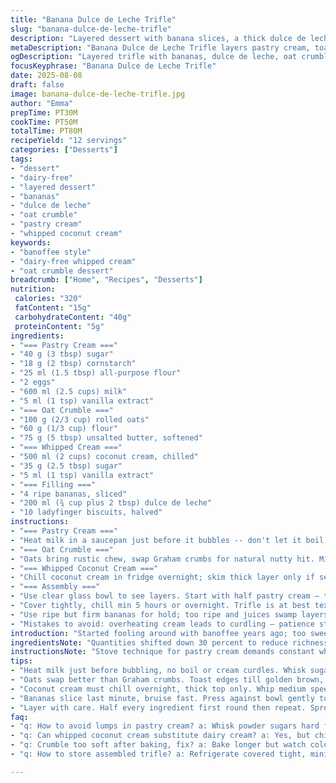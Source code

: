 ```yaml
---
title: "Banana Dulce de Leche Trifle"
slug: "banana-dulce-de-leche-trifle"
description: "Layered dessert with banana slices, a thick dulce de leche spread, crumbly biscuit crunch and airy whipped cream. Combines a homemade pastry cream thickened on stovetop, toasted oat crumble for rustic texture, and whipped coconut cream substitute for a dairy twist. Chill determines melding and softness. Balances sweet rich caramel notes with fresh fruit and crispy bits. Versatile as fridge showpiece, tastes better day after. Classic banoffee reinvented but comfort remains. Works without nuts, simple swaps possible without losing punch."
metaDescription: "Banana Dulce de Leche Trifle layers pastry cream, toasted oats, whipped coconut cream, bananas, and ladyfingers. Chilled, textured, rich, with tropical notes."
ogDescription: "Layered trifle with bananas, dulce de leche, oat crumble, and whipped coconut cream. Chill long. Rustic, rich, dairy-free option here. Bananas hold texture well."
focusKeyphrase: "Banana Dulce de Leche Trifle"
date: 2025-08-08
draft: false
image: banana-dulce-de-leche-trifle.jpg
author: "Emma"
prepTime: PT30M
cookTime: PT50M
totalTime: PT80M
recipeYield: "12 servings"
categories: ["Desserts"]
tags:
- "dessert"
- "dairy-free"
- "layered dessert"
- "bananas"
- "dulce de leche"
- "oat crumble"
- "pastry cream"
- "whipped coconut cream"
keywords:
- "banoffee style"
- "dairy-free whipped cream"
- "oat crumble dessert"
breadcrumb: ["Home", "Recipes", "Desserts"]
nutrition: 
 calories: "320"
 fatContent: "15g"
 carbohydrateContent: "40g"
 proteinContent: "5g"
ingredients:
- "=== Pastry Cream ==="
- "40 g (3 tbsp) sugar"
- "18 g (2 tbsp) cornstarch"
- "25 ml (1.5 tbsp) all-purpose flour"
- "2 eggs"
- "600 ml (2.5 cups) milk"
- "5 ml (1 tsp) vanilla extract"
- "=== Oat Crumble ==="
- "100 g (2/3 cup) rolled oats"
- "60 g (1/3 cup) flour"
- "75 g (5 tbsp) unsalted butter, softened"
- "=== Whipped Cream ==="
- "500 ml (2 cups) coconut cream, chilled"
- "35 g (2.5 tbsp) sugar"
- "5 ml (1 tsp) vanilla extract"
- "=== Filling ==="
- "4 ripe bananas, sliced"
- "200 ml (¾ cup plus 2 tbsp) dulce de leche"
- "10 ladyfinger biscuits, halved"
instructions:
- "=== Pastry Cream ==="
- "Heat milk in a saucepan just before it bubbles -- don't let it boil over. In a bowl, whisk sugar with cornstarch and flour thoroughly; lumps kill texture. Add eggs, mix until pale and smooth. Slowly pour hot milk into egg mix, whisking constantly or you'll get scrambled eggs. Return mixture to pan. Medium heat only. Stir from edges and bottom with a flat spatula. When cream thickens and leaves the spatula clean, it’s ready; about 6 minutes, watch closely. No lumps? Sift through fine mesh if necessary. Cover surface with cling film right away to avoid skin; cool 1.5 hours at room temp then fridge 1 hour minimum. Bring to near room temperature before use, brisk stir to loosen."
- "=== Oat Crumble ==="
- "Oats bring rustic chew, swap Graham crumbs for natural nutty hit. Mix oats, flour, softened butter in bowl. Press and crumble with fingers into uneven clumps. Use backing sheet with parchment paper. Bake midway rack at 175°C (347°F) for 12-14 minutes. Stir halfway. Golden brown edges no black spots; smells toasted and rich but not burnt. Cool on rack. Crumble should feel dry and crackly, not greasy or pale."
- "=== Whipped Coconut Cream ==="
- "Chill coconut cream in fridge overnight; skim thick layer only if separated. Beat with electric whisk on medium, add vanilla and sugar gradually. Peaks form slower than dairy cream. Stop when tips hold but still soft, or risk grainy texture. Works best cold and stiff. Great to use if dairy allergy. Can substitute heavy cream if preferred, adding 1 tsp powdered gelatin dissolved in warm water for extra hold."
- "=== Assembly ==="
- "Use clear glass bowl to see layers. Start with half pastry cream — the base must be cool and thick. Arrange banana slices against bowl walls where they'll peek through — they bruise fast, handle gently. Dollop half dulce de leche over bananas; spread but not too thin, caramel weighs down. Layer half ladyfinger halves next; absorb some moisture but keep shape, texture is key here or trifle falls flat. Spread half whipped cream over that; soft peaks layer well. Sprinkle half crumble sparingly; too much dulls creaminess. Repeat every layer in same order. Final crumble top stays dry and crunchy after chilling."
- "Cover tightly, chill min 5 hours or overnight. Trifle is at best texture next day when flavors mellow and biscuits soften slightly but not soggy. Serve within 48 hours to avoid banana browning and cream separation."
- "Use ripe but firm bananas for hold; too ripe and juices swamp layers. For upside, add a pinch of ground cinnamon to dulce de leche to cut sweetness. If short on time, pastry cream can be cooled in ice bath with stirring for 10 minutes before refrigeration to speed thickening. Crumble can be swapped with crushed digestive biscuits toasted gently, but oats add a rustic bite that luxury biscuits lack."
- "Mistakes to avoid: overheating cream leads to curdling — patience stirring constant key. Crumble too soft? Bake longer but watch edges. Whipped coconut cream overbeaten turns coarse; stop at shiny smooth peaks. Bananas must be sliced last minute to avoid brown spots, use acidulated water (lemon juice diluted) if prepping earlier to hold color."
introduction: "Started fooling around with banoffee years ago; too sweet, too cloying. Switched up standard biscuit base for toasted oats—added chew I didn’t expect but loved. Cream custard, tricky beast — always an eye on stove, no shortcuts. Mixing bluntness of corn starch with delicate eggs takes finesse. Coconut cream whipped gives tropical body without heaviness, dairy optional. Dulce de leche a sticky punch, trading off with fresh banana. Look for ripe but firm; mushy kills texture. Layers vital, let flavors marry overnight or patience fails. Banoffee’s not just sweet lumps; it’s layers, tactile, aroma, crackle. Some days, mess it up—too watery or curdled custard. All part of the craft. Take time, smell the caramel toasting, hear the crackle of crumble cooling, see banana edges blush. You get better with practice."
ingredientsNote: "Quantities shifted down 30 percent to reduce richness. Cornstarch cut, flour in pastry cream trimmed to keep silky, slight wiggle room. Replaced Graham crumbs with rolled oats for deeper nuttiness; oats toast differently, moisture level varies, but crunch stays. Substituted heavy cream with coconut cream; dairy-free option, whips differently but adds subtle coconut aroma that surprises and lifts. Ladyfinger count reduced, given overall lighter crumble quantity to balance moisture. Bananas still star—firm ripeness crucial. Dulce de leche amount dialed slightly back so sweetness doesn't overwhelm, and you taste layers not just sugar. Vanilla in custard and cream boosted for aromatic punch. Butter in crumble kept consistent; key for binding oats crumb. Common swaps: digestive biscuits instead of ladyfingers; powdered gelatin in cream to stabilize; lemon or lime juice lightly brushed banana slices if prepping early to preserve color."
instructionsNote: "Stove technique for pastry cream demands constant whisking to prevent lumps or scrambling eggs. Heat medium, no rush; thickness evident when cream clings to spatula and leaves bare pan spots. Cover surface with plastic wrap immediately to avoid skin forming. Crumble - the uneven clumping—don’t overmix or you’ll lose crisp texture. Bake until golden on edges; watch browning carefully, aroma changes signal doneness better than timer. Whipping coconut cream slower; peak test crucial. Stop before graininess. Assembly aggressive layering; bananas pressed gently against bowl wall show layers through glass. Ladyfingers absorb moisture just right, do not let soak too long or trifle turns mushy. Chilling essential for melding but finish within two days, bananas brown fast, cream may leak water. Rushing or skipping resting stages loses layered magic. Efficient use of prep time: cool pastry cream in ice bath if short on fridge space; crumble can be baked ahead. Use spatulas for spreading, avoid vigorous stirring when layering; preserve integrity of layers and textures."
tips:
- "Heat milk just before bubbling, no boil or cream curdles. Whisk sugar, cornstarch and flour hard before eggs. Pour milk slow, constant whisk or scrambled eggs happen fast. Medium heat on return, low patience. Cover with plastic wrap tight, no skin forms. Cool completely before layering; lukewarm messes texture."
- "Oats swap better than Graham crumbs. Toast edges till golden brown, smell nutty, not burnt. Stir halfway for evenness. Crumble dry and crackly, not greasy or pale. Overbaked black bits spoil texture. Press crumble unevenly with fingers—too fine loses rustic crunch. Bake on parchment for easy clean."
- "Coconut cream must chill overnight, thick top only. Whip medium speed adding sugar and vanilla slowly. Peaks come late; stop at soft tips to avoid grainy. Heavy cream swap fine but add 1 tsp powdered gelatin dissolved warm for hold. Cold bowl helps whip better, all about temperature and patience."
- "Bananas slice last minute, bruise fast. Press against bowl gently to show layers. Too ripe means juices swamp layers, mushy feel. Acidulated water bath if sliced early—lemon diluted in water keeps color. Dulce de leche goes thick, not thin spread; caramel weight sinks layers if overspread. Ladyfingers hold shape best when halved and layered evenly."
- "Layer with care. Half every ingredient first round then repeat. Spread cream thin to let crumble shine on top—not bury it. Chill minimum 5 hours or overnight for flavor meld. Serve within 2 days; bananas brown and cream leaks water after. Ice bath fast cool pastry if pressed for time; crumble baked ahead is fine. Use spatulas gently, don’t stir layers."
faq:
- "q: How to avoid lumps in pastry cream? a: Whisk powder sugars hard first. Add eggs slowly. Pour hot milk slow in stream while whisking. Medium heat stir edges constant. Cover surface asap with cling wrap to avoid skin. No rushing, lumps signal uneven mix or temp too high."
- "q: Can whipped coconut cream substitute dairy cream? a: Yes, but chill it well. Only whip thick top layer, cold bowl helps. Add sugar and vanilla slow. Stop when peaks just hold tips—overwhip = grainy. Gelatin optional in dairy cream for hold but skip for vegan. Texture different but tropical, lighter feel."
- "q: Crumble too soft after baking, fix? a: Bake longer but watch color and smell, golden edges key. Overmixed crumble loses crisp. Use cold butter softened, not melted—too soft means dough absorbs moisture. Cool fully on rack. Store dry in airtight after bake if prepping ahead."
- "q: How to store assembled trifle? a: Refrigerate covered tight, minimum 5 hours chill needed before serving. Best eaten within 48 hours—bananas brown, cream can leak water if longer. Store leftovers in glass container or bowl with lid. No freezer—texture wiped. If banana browned early, toss top layer and refresh with cream."

---
```

